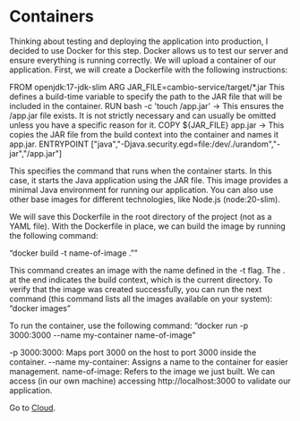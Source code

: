 # Containers

Thinking about testing and deploying the application into production, I decided to use Docker for this step. Docker allows us to test our server and ensure everything is running correctly. We will upload a container of our application. 
First, we will create a Dockerfile with the following instructions:

FROM openjdk:17-jdk-slim
ARG JAR_FILE=cambio-service/target/*.jar
This defines a build-time variable to specify the path to the JAR file that will be included in the container.
RUN bash -c 'touch /app.jar' -> This ensures the /app.jar file exists. It is not strictly necessary and can usually be omitted unless you have a specific reason for it.
COPY ${JAR_FILE} app.jar -> This copies the JAR file from the build context into the container and names it app.jar.
ENTRYPOINT ["java","-Djava.security.egd=file:/dev/./urandom","-jar","/app.jar"]

This specifies the command that runs when the container starts. In this case, it starts the Java application using the JAR file. This image provides a minimal Java environment for running our application. You can also use other base images for different technologies, like Node.js (node:20-slim).

We will save this Dockerfile in the root directory of the project (not as a YAML file). With the Dockerfile in place, we can build the image by running the following command:

“docker build -t name-of-image .””

This command creates an image with the name defined in the -t flag. The . at the end indicates the build context, which is the current directory.
To verify that the image was created successfully, you can run the next command (this command lists all the images available on your system):
“docker images”

To run the container, use the following command:
“docker run -p 3000:3000 --name my-container name-of-image”

-p 3000:3000: Maps port 3000 on the host to port 3000 inside the container.
--name my-container: Assigns a name to the container for easier management.
name-of-image: Refers to the image we just built.
We can access (in our own machine) accessing http://localhost:3000 to validate our application. 





Go to 
 [Cloud](https://github.com/RafaelDaitx/TestMazzaTech/blob/main/cloud.md).
